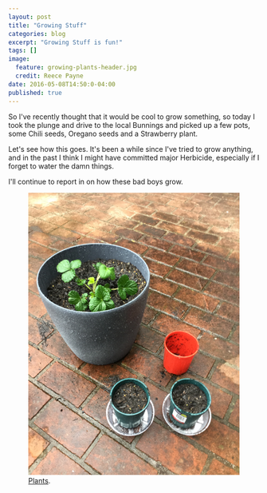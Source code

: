 ```yaml
---
layout: post
title: "Growing Stuff"
categories: blog
excerpt: "Growing Stuff is fun!"
tags: []
image:
  feature: growing-plants-header.jpg
  credit: Reece Payne
date: 2016-05-08T14:50:0-04:00
published: true
---
```

So I've recently thought that it would be cool to grow something, so today I took the plunge and drive to the local Bunnings and picked up a few pots, some Chili seeds, Oregano seeds and a Strawberry plant.

Let's see how this goes. It's been a while since I've tried to grow anything, and in the past I think I might have committed major Herbicide, especially if I forget to water the damn things.

I'll continue to report in on how these bad boys grow.

<figure>
	<img src="/images/growing-plants.jpg" alt="image">
	<figcaption><a href="http://www.flickr.com/photos/80901381@N04/7758832526/" title="Plants">Plants</a>.</figcaption>
</figure>
